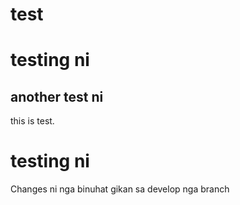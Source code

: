 # test

# testing ni
## another test ni
this is test.
# testing ni

Changes ni nga binuhat gikan sa develop nga branch
